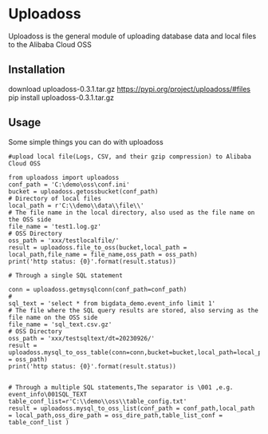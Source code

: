 # Uploadoss
Uploadoss is the general module of uploading database data and local files to the Alibaba Cloud OSS 


## Installation
download uploadoss-0.3.1.tar.gz
https://pypi.org/project/uploadoss/#files
pip install uploadoss-0.3.1.tar.gz

## Usage
Some simple things you can do with uploadoss

```
#upload local file(Logs, CSV, and their gzip compression) to Alibaba Cloud OSS 

from uploadoss import uploadoss
conf_path = 'C:\demo\oss\conf.ini'
bucket = uploadoss.getossbucket(conf_path)
# Directory of local files
local_path = r'C:\\demo\\data\\file\\'
# The file name in the local directory, also used as the file name on the OSS side
file_name = 'test1.log.gz'
# OSS Directory
oss_path = 'xxx/testlocalfile/'
result = uploadoss.file_to_oss(bucket,local_path = local_path,file_name = file_name,oss_path = oss_path)
print('http status: {0}'.format(result.status))

# Through a single SQL statement

conn = uploadoss.getmysqlconn(conf_path=conf_path)
# 
sql_text = 'select * from bigdata_demo.event_info limit 1' 
# The file where the SQL query results are stored, also serving as the file name on the OSS side
file_name = 'sql_text.csv.gz'
# OSS Directory
oss_path = 'xxx/testsqltext/dt=20230926/'
result = uploadoss.mysql_to_oss_table(conn=conn,bucket=bucket,local_path=local_path,file_name=file_name,sql_text=sql_text,oss_path = oss_path)
print('http status: {0}'.format(result.status))


# Through a multiple SQL statements,The separator is \001 ,e.g. event_info\001SQL_TEXT
table_conf_list=r'C:\\demo\\oss\\table_config.txt'
result = uploadoss.mysql_to_oss_list(conf_path = conf_path,local_path = local_path,oss_dire_path = oss_dire_path,table_list_conf = table_conf_list )

```
